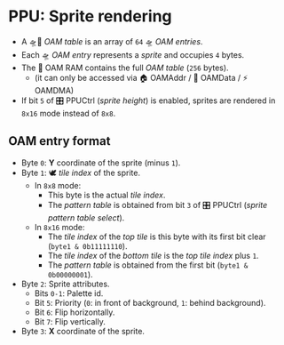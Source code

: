 # PPU: Sprite rendering

- A 🛸📖 _OAM table_ is an array of `64` 🛸 _OAM entries_.
- Each 🛸 _OAM entry_ represents a _sprite_ and occupies `4` bytes.
- The 🐏 OAM RAM contains the full _OAM table_ (`256` bytes).
  - (it can only be accessed via 🏠 OAMAddr / 📝 OAMData / ⚡ OAMDMA)
- If bit `5` of 🎛️ PPUCtrl (_sprite height_) is enabled, sprites are rendered in `8x16` mode instead of `8x8`.

## OAM entry format

- Byte `0`: **Y** coordinate of the sprite (minus `1`).
- Byte `1`: 🕊️ _tile index_ of the sprite.
  - In `8x8` mode:
    - This byte is the actual _tile index_.
    - The _pattern table_ is obtained from bit `3` of 🎛️ PPUCtrl (_sprite pattern table select_).
  - In `8x16` mode:
    - The _tile index_ of the _top tile_ is this byte with its first bit clear (`byte1 & 0b11111110`).
    - The _tile index_ of the _bottom tile_ is the _top tile index_ plus `1`.
    - The _pattern table_ is obtained from the first bit (`byte1 & 0b00000001`).
- Byte `2`: Sprite attributes.
  - Bits `0-1`: Palette id.
  - Bit `5`: Priority (`0`: in front of background, `1`: behind background).
  - Bit `6`: Flip horizontally.
  - Bit `7`: Flip vertically.
- Byte `3`: **X** coordinate of the sprite.
